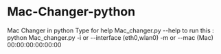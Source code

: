 # Mac-Changer-python
Mac Changer in python 
Type for help Mac_changer.py --help
to run this :
python Mac_changer.py -i or --interface (eth0,wlan0) -m or --mac (Mac) 00:00:00:00:00:00
